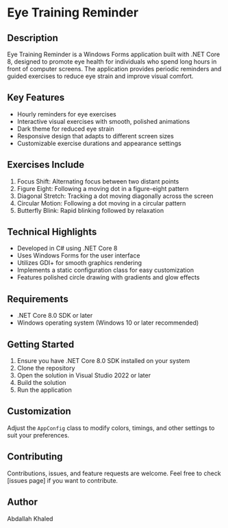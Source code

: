 # Eye Training Reminder

## Description
Eye Training Reminder is a Windows Forms application built with .NET Core 8, designed to promote eye health for individuals who spend long hours in front of computer screens. The application provides periodic reminders and guided exercises to reduce eye strain and improve visual comfort.

## Key Features
- Hourly reminders for eye exercises
- Interactive visual exercises with smooth, polished animations
- Dark theme for reduced eye strain
- Responsive design that adapts to different screen sizes
- Customizable exercise durations and appearance settings

## Exercises Include
1. Focus Shift: Alternating focus between two distant points
2. Figure Eight: Following a moving dot in a figure-eight pattern
3. Diagonal Stretch: Tracking a dot moving diagonally across the screen
4. Circular Motion: Following a dot moving in a circular pattern
5. Butterfly Blink: Rapid blinking followed by relaxation

## Technical Highlights
- Developed in C# using .NET Core 8
- Uses Windows Forms for the user interface
- Utilizes GDI+ for smooth graphics rendering
- Implements a static configuration class for easy customization
- Features polished circle drawing with gradients and glow effects

## Requirements
- .NET Core 8.0 SDK or later
- Windows operating system (Windows 10 or later recommended)

## Getting Started
1. Ensure you have .NET Core 8.0 SDK installed on your system
2. Clone the repository
3. Open the solution in Visual Studio 2022 or later
4. Build the solution
5. Run the application

## Customization
Adjust the `AppConfig` class to modify colors, timings, and other settings to suit your preferences.

## Contributing
Contributions, issues, and feature requests are welcome. Feel free to check [issues page] if you want to contribute.

## Author
Abdallah Khaled
